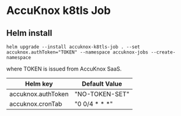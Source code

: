 # AccuKnox k8tls Job

## Helm install

```
helm upgrade --install accuknox-k8tls-job . --set accuknox.authToken="TOKEN" --namespace accuknox-jobs --create-namespace
```
where TOKEN is issued from AccuKnox SaaS.

| Helm key | Default Value |
|----------|---------------|
| accuknox.authToken | "NO-TOKEN-SET" |
| accuknox.cronTab | "0 0/4 * * *" |
